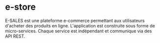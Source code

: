 # e-store

E-SALES est une plateforme e-commerce permettant aux utilisateurs d'acheter des produits
en ligne. L'application est construite sous forme de micro-services. Chaque service est
indépendant et communique via des API REST.
